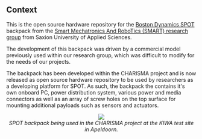 ## Context

This is the open source hardware repository for the [Boston Dynamics SPOT](https://bostondynamics.com/products/spot/) backpack from the [Smart Mechatronics And RoboTics (SMART) research group](https://www.saxion.edu/business-and-research/research/smart-industry/mechatronics) from Saxion University of Applied Sciences.

The development of this backpack was driven by a commercial model previously used within our research group, which was difficult to modify for the needs of our projects.

The backpack has been developed within the CHARISMA project and is now released as open source hardware repository to be used by researchers as a developing platform for SPOT. 
As such, the backpack the contains it's own onboard PC, power distribution system, various power and media connectors as well as an array of screw holes on the top surface for mounting additional payloads such as sensors and actuators.

<p align="center" width="100%">
    <img src="../Images/Photos/KIWA_1.jpg">
    <br>
    <em>SPOT backpack being used in the CHARISMA project at the KIWA test site in Apeldoorn.</em>
</p>

